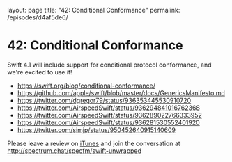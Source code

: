 layout: page
title: "42: Conditional Conformance"
permalink: /episodes/d4af5de6/

# 42: Conditional Conformance

Swift 4.1 will include support for conditional protocol conformance, and we're excited to use it!

* https://swift.org/blog/conditional-conformance/
* https://github.com/apple/swift/blob/master/docs/GenericsManifesto.md
* https://twitter.com/dgregor79/status/936353445530910720
* https://twitter.com/AirspeedSwift/status/936294841016762368
* https://twitter.com/AirspeedSwift/status/936289022766333952
* https://twitter.com/AirspeedSwift/status/936281530552401920
* https://twitter.com/simjp/status/950452640915140609

Please leave a review on [iTunes](https://itunes.apple.com/us/podcast/swift-unwrapped/id1209817203?mt=2) and join the conversation at http://spectrum.chat/specfm/swift-unwrapped
